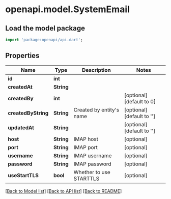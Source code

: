 # openapi.model.SystemEmail

## Load the model package
```dart
import 'package:openapi/api.dart';
```

## Properties
Name | Type | Description | Notes
------------ | ------------- | ------------- | -------------
**id** | **int** |  | 
**createdAt** | **String** |  | 
**createdBy** | **int** |  | [optional] [default to 0]
**createdByString** | **String** | Created by entity's name | [optional] [default to '']
**updatedAt** | **String** |  | [optional] [default to '']
**host** | **String** | IMAP host | [optional] 
**port** | **String** | IMAP port | [optional] 
**username** | **String** | IMAP username | [optional] 
**password** | **String** | IMAP password | [optional] 
**useStartTLS** | **bool** | Whether to use STARTTLS | [optional] 

[[Back to Model list]](../README.md#documentation-for-models) [[Back to API list]](../README.md#documentation-for-api-endpoints) [[Back to README]](../README.md)


